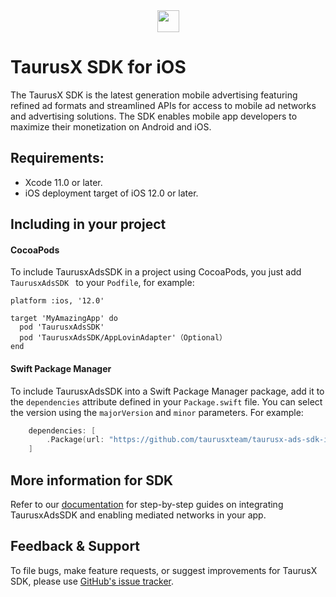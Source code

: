 <div align="center">
  <a href="https://www.taurusx.com/">
      <img src="https://www.taurusx.com/images/logo-p-500.png" height="35">
  </a>
</div>

# TaurusX SDK for iOS

The TaurusX SDK is the latest generation mobile advertising featuring refined ad formats and streamlined APIs for access to mobile ad networks and advertising solutions. The SDK enables mobile app developers to maximize their monetization on Android and iOS.

## Requirements:

- Xcode 11.0 or later.
- iOS deployment target of iOS 12.0 or later.

## Including in your project

#### CocoaPods

To include TaurusxAdsSDK in a project using CocoaPods, you just add `TaurusxAdsSDK ` to your `Podfile`, for example:

```
platform :ios, '12.0'

target 'MyAmazingApp' do
  pod 'TaurusxAdsSDK'
  pod 'TaurusxAdsSDK/AppLovinAdapter'（Optional）
end
```

#### Swift Package Manager

To include TaurusxAdsSDK into a Swift Package Manager package, add it to the `dependencies` attribute defined in your `Package.swift` file. You can select the version using the `majorVersion` and `minor` parameters. For example:

```swift
    dependencies: [
        .Package(url: "https://github.com/taurusxteam/taurusx-ads-sdk-ios.git", majorVersion: <majorVersion>, minor: <minor>)
    ]
```

## More information for SDK
Refer to our [documentation](https://publisher.taurusx.com/knowledge/ios/taurusx.html) for step-by-step guides on integrating TaurusxAdsSDK and enabling mediated networks in your app.


## Feedback & Support
To file bugs, make feature requests, or suggest improvements for TaurusX SDK, please use [GitHub's issue tracker](https://github.com/taurusxteam/taurusx-ads-sdk-ios/issues).

